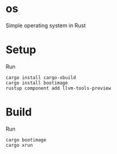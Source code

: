 # os
Simple operating system in Rust

# Setup

Run

    cargo install cargo-xbuild
    cargo install bootimage
    rustup component add llvm-tools-preview

# Build

Run

    cargo bootimage
    cargo xrun
